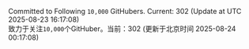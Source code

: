 Committed to Following `10,000` GitHubers. Current: <!-- FOLLOWING_COUNT -->302<!-- FOLLOWING_COUNT --> (Update at UTC <!-- LAST_UPDATED -->2025-08-23 16:17:08<!-- LAST_UPDATED -->)<br>
致力于关注`10,000`个GitHuber。当前：<!-- FOLLOWING_COUNT -->302<!-- FOLLOWING_COUNT --> (更新于北京时间 <!-- LAST_UPDATED_CST -->2025-08-24 00:17:08<!-- LAST_UPDATED_CST -->)
